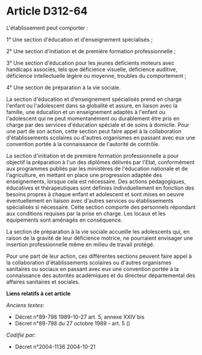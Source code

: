 # Article D312-64

L'établissement peut comporter :

1° Une section d'éducation et d'enseignement spécialisés ;

2° Une section d'initiation et de première formation professionnelle ;

3° Une section d'éducation pour les jeunes déficients moteurs avec handicaps associés, tels que déficience visuelle,
déficience auditive, déficience intellectuelle légère ou moyenne, troubles du comportement ;

4° Une section de préparation à la vie sociale.

La section d'éducation et d'enseignement spécialisés prend en charge l'enfant ou l'adolescent dans sa globalité et assure, en
liaison avec la famille, une éducation et un enseignement adaptés à l'enfant ou l'adolescent qui ne peut momentanément ou
durablement être pris en charge par des services d'éducation spéciale et de soins à domicile. Pour une part de son action,
cette section peut faire appel à la collaboration d'établissements scolaires ou d'autres organismes en passant avec eux une
convention portée à la connaissance de l'autorité de contrôle.

La section d'initiation et de première formation professionnelle a pour objectif la préparation à l'un des diplômes délivrés
par l'Etat, conformément aux programmes publiés par les ministères de l'éducation nationale et de l'agriculture, en mettant
en place une progression adaptée des enseignements, lorsque cela est nécessaire. Des actions pédagogiques, éducatives et
thérapeutiques sont définies individuellement en fonction des besoins propres à chaque enfant et adolescent et sont mises en
oeuvre éventuellement en liaison avec d'autres services ou établissements spécialisés si nécessaire. Cette section comporte
des personnels répondant aux conditions requises par la prise en charge. Les locaux et les équipements sont aménagés en
conséquence.

La section de préparation à la vie sociale accueille les adolescents qui, en raison de la gravité de leur déficience motrice,
ne pourraient envisager une insertion professionnelle même en milieu de travail protégé.

Pour une part de leur action, ces différentes sections peuvent faire appel à la collaboration d'établissements scolaires ou
d'autres organismes sanitaires ou sociaux en passant avec eux une convention portée à la connaissance des autorités
académiques et du directeur départemental des affaires sanitaires et sociales.

**Liens relatifs à cet article**

_Anciens textes_:

  - Décret n°89-798 1989-10-27 art. 5, annexe XXIV bis
  - Décret n°89-798 du 27 octobre 1989 - art. 5 ()

_Codifié par_:

  - Décret n°2004-1136 2004-10-21
